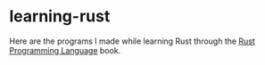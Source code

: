 # learning-rust

Here are the programs I made while learning Rust through the [Rust Programming Language](https://doc.rust-lang.org/stable/book/title-page.html) book.

